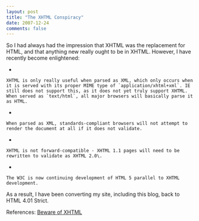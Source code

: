 ```yaml
---
layout: post
title: "The XHTML Conspiracy"
date: 2007-12-24
comments: false
---
```

So I had always had the impression that XHTML was the replacement for HTML, and that anything new really ought to be in XHTML. However, I have recently become enlightened:



    
*   
    
    XHTML is only really useful when parsed as XML, which only occurs when it is served with its proper MIME type of `application/xhtml+xml`. IE still does not support this, as it does not yet truly support XHTML. When served as `text/html`, all major browsers will basically parse it as HTML.
    
    
*   
    
    When parsed as XML, standards-compliant browsers will not attempt to render the document at all if it does not validate.
    
    
*   
    
    XHTML is not forward-compatible - XHTML 1.1 pages will need to be rewritten to validate as XHTML 2.0\.
    
    
*   
    
    The W3C is now continuing development of HTML 5 parallel to XHTML development.
    
    
    





As a result, I have been converting my site, including this blog, back to HTML 4.01 Strict.




References:
[Beware of XHTML][0]



[0]: http://www.webdevout.net/articles/beware-of-xhtml
